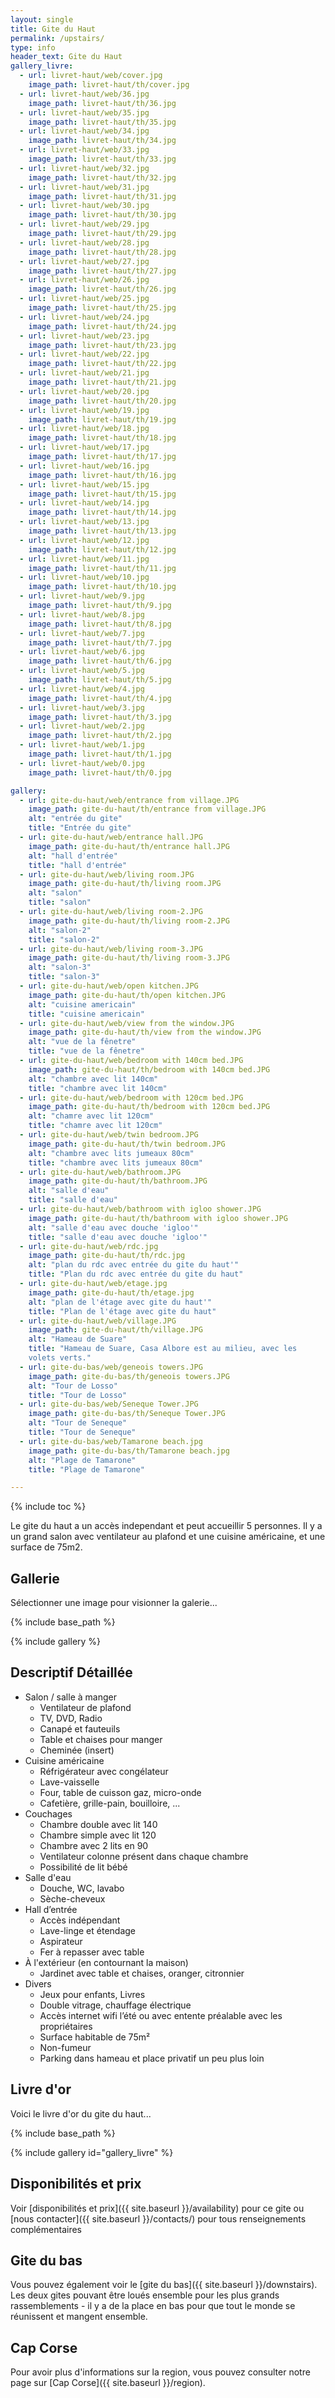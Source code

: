 ```yaml
---
layout: single
title: Gite du Haut
permalink: /upstairs/
type: info
header_text: Gite du Haut
gallery_livre:
  - url: livret-haut/web/cover.jpg
    image_path: livret-haut/th/cover.jpg
  - url: livret-haut/web/36.jpg
    image_path: livret-haut/th/36.jpg
  - url: livret-haut/web/35.jpg
    image_path: livret-haut/th/35.jpg
  - url: livret-haut/web/34.jpg
    image_path: livret-haut/th/34.jpg
  - url: livret-haut/web/33.jpg
    image_path: livret-haut/th/33.jpg
  - url: livret-haut/web/32.jpg
    image_path: livret-haut/th/32.jpg
  - url: livret-haut/web/31.jpg
    image_path: livret-haut/th/31.jpg
  - url: livret-haut/web/30.jpg
    image_path: livret-haut/th/30.jpg
  - url: livret-haut/web/29.jpg
    image_path: livret-haut/th/29.jpg
  - url: livret-haut/web/28.jpg
    image_path: livret-haut/th/28.jpg
  - url: livret-haut/web/27.jpg
    image_path: livret-haut/th/27.jpg
  - url: livret-haut/web/26.jpg
    image_path: livret-haut/th/26.jpg
  - url: livret-haut/web/25.jpg
    image_path: livret-haut/th/25.jpg
  - url: livret-haut/web/24.jpg
    image_path: livret-haut/th/24.jpg
  - url: livret-haut/web/23.jpg
    image_path: livret-haut/th/23.jpg
  - url: livret-haut/web/22.jpg
    image_path: livret-haut/th/22.jpg
  - url: livret-haut/web/21.jpg
    image_path: livret-haut/th/21.jpg
  - url: livret-haut/web/20.jpg
    image_path: livret-haut/th/20.jpg
  - url: livret-haut/web/19.jpg
    image_path: livret-haut/th/19.jpg
  - url: livret-haut/web/18.jpg
    image_path: livret-haut/th/18.jpg
  - url: livret-haut/web/17.jpg
    image_path: livret-haut/th/17.jpg
  - url: livret-haut/web/16.jpg
    image_path: livret-haut/th/16.jpg
  - url: livret-haut/web/15.jpg
    image_path: livret-haut/th/15.jpg
  - url: livret-haut/web/14.jpg
    image_path: livret-haut/th/14.jpg
  - url: livret-haut/web/13.jpg
    image_path: livret-haut/th/13.jpg
  - url: livret-haut/web/12.jpg
    image_path: livret-haut/th/12.jpg
  - url: livret-haut/web/11.jpg
    image_path: livret-haut/th/11.jpg
  - url: livret-haut/web/10.jpg
    image_path: livret-haut/th/10.jpg
  - url: livret-haut/web/9.jpg
    image_path: livret-haut/th/9.jpg
  - url: livret-haut/web/8.jpg
    image_path: livret-haut/th/8.jpg
  - url: livret-haut/web/7.jpg
    image_path: livret-haut/th/7.jpg
  - url: livret-haut/web/6.jpg
    image_path: livret-haut/th/6.jpg
  - url: livret-haut/web/5.jpg
    image_path: livret-haut/th/5.jpg
  - url: livret-haut/web/4.jpg
    image_path: livret-haut/th/4.jpg
  - url: livret-haut/web/3.jpg
    image_path: livret-haut/th/3.jpg
  - url: livret-haut/web/2.jpg
    image_path: livret-haut/th/2.jpg
  - url: livret-haut/web/1.jpg
    image_path: livret-haut/th/1.jpg
  - url: livret-haut/web/0.jpg
    image_path: livret-haut/th/0.jpg

gallery:
  - url: gite-du-haut/web/entrance from village.JPG
    image_path: gite-du-haut/th/entrance from village.JPG
    alt: "entrée du gite"
    title: "Entrée du gite"
  - url: gite-du-haut/web/entrance hall.JPG
    image_path: gite-du-haut/th/entrance hall.JPG
    alt: "hall d'entrée"
    title: "hall d'entrée"
  - url: gite-du-haut/web/living room.JPG
    image_path: gite-du-haut/th/living room.JPG
    alt: "salon"
    title: "salon"
  - url: gite-du-haut/web/living room-2.JPG
    image_path: gite-du-haut/th/living room-2.JPG
    alt: "salon-2"
    title: "salon-2"
  - url: gite-du-haut/web/living room-3.JPG
    image_path: gite-du-haut/th/living room-3.JPG
    alt: "salon-3"
    title: "salon-3"
  - url: gite-du-haut/web/open kitchen.JPG
    image_path: gite-du-haut/th/open kitchen.JPG
    alt: "cuisine americain"
    title: "cuisine americain"
  - url: gite-du-haut/web/view from the window.JPG
    image_path: gite-du-haut/th/view from the window.JPG
    alt: "vue de la fênetre"
    title: "vue de la fênetre"
  - url: gite-du-haut/web/bedroom with 140cm bed.JPG
    image_path: gite-du-haut/th/bedroom with 140cm bed.JPG
    alt: "chambre avec lit 140cm"
    title: "chambre avec lit 140cm"
  - url: gite-du-haut/web/bedroom with 120cm bed.JPG
    image_path: gite-du-haut/th/bedroom with 120cm bed.JPG
    alt: "chamre avec lit 120cm"
    title: "chamre avec lit 120cm"
  - url: gite-du-haut/web/twin bedroom.JPG
    image_path: gite-du-haut/th/twin bedroom.JPG
    alt: "chambre avec lits jumeaux 80cm"
    title: "chambre avec lits jumeaux 80cm"
  - url: gite-du-haut/web/bathroom.JPG
    image_path: gite-du-haut/th/bathroom.JPG
    alt: "salle d'eau"
    title: "salle d'eau"
  - url: gite-du-haut/web/bathroom with igloo shower.JPG
    image_path: gite-du-haut/th/bathroom with igloo shower.JPG
    alt: "salle d'eau avec douche 'igloo'"
    title: "salle d'eau avec douche 'igloo'"
  - url: gite-du-haut/web/rdc.jpg
    image_path: gite-du-haut/th/rdc.jpg
    alt: "plan du rdc avec entrée du gite du haut'"
    title: "Plan du rdc avec entrée du gite du haut"
  - url: gite-du-haut/web/etage.jpg
    image_path: gite-du-haut/th/etage.jpg
    alt: "plan de l'étage avec gite du haut'"
    title: "Plan de l'étage avec gite du haut"
  - url: gite-du-haut/web/village.JPG
    image_path: gite-du-haut/th/village.JPG
    alt: "Hameau de Suare"
    title: "Hameau de Suare, Casa Albore est au milieu, avec les
    volets verts."
  - url: gite-du-bas/web/geneois towers.JPG
    image_path: gite-du-bas/th/geneois towers.JPG
    alt: "Tour de Losso"
    title: "Tour de Losso"
  - url: gite-du-bas/web/Seneque Tower.JPG
    image_path: gite-du-bas/th/Seneque Tower.JPG
    alt: "Tour de Seneque"
    title: "Tour de Seneque"
  - url: gite-du-bas/web/Tamarone beach.jpg
    image_path: gite-du-bas/th/Tamarone beach.jpg
    alt: "Plage de Tamarone"
    title: "Plage de Tamarone"

---
```


{% include toc %}

Le gite du haut a un accès independant et peut accueillir 5
personnes. Il y a un grand salon avec ventilateur au plafond et une
cuisine américaine, et une surface de 75m2.

## Gallerie

Sélectionner une image pour visionner la galerie...

{% include base_path %}

{% include gallery %}

## Descriptif Détaillée

* Salon / salle à manger
  * Ventilateur de plafond
  * TV, DVD, Radio
  * Canapé et fauteuils
  * Table et chaises pour manger
  * Cheminée (insert)
* Cuisine américaine
  * Réfrigérateur avec congélateur
  * Lave-vaisselle
  * Four, table de cuisson gaz, micro-onde
  * Cafetière, grille-pain, bouilloire, ...
* Couchages
  * Chambre double avec lit 140
  * Chambre simple avec lit 120
  * Chambre avec 2 lits en 90
  * Ventilateur colonne présent dans chaque chambre
  * Possibilité de lit bébé
* Salle d'eau
  * Douche, WC, lavabo
  * Sèche-cheveux
* Hall d’entrée
  * Accès indépendant
  * Lave-linge et étendage
  * Aspirateur
  * Fer à repasser avec table
* À l'extérieur (en contournant la maison)
  * Jardinet avec table et chaises, oranger, citronnier
* Divers
  * Jeux pour enfants, Livres
  * Double vitrage, chauffage électrique
  * Accès internet wifi l’été ou avec entente préalable avec les propriétaires
  * Surface habitable de 75m²
  * Non-fumeur
  * Parking dans hameau et place privatif un peu plus loin

## Livre d'or

Voici le livre d'or du gite du haut...

{% include base_path %}

{% include gallery id="gallery_livre" %}

## Disponibilités et prix

Voir [disponibilités et prix]({{ site.baseurl }}/availability) pour ce gite ou
[nous contacter]({{ site.baseurl }}/contacts/) pour tous renseignements complémentaires

## Gite du bas

Vous pouvez également voir le [gite du bas]({{ site.baseurl }}/downstairs). Les deux
gites pouvant être loués ensemble pour les plus grands rassemblements -
il y a de la place en bas pour que tout le monde se réunissent et
mangent ensemble.

## Cap Corse

Pour avoir plus d'informations sur la region, vous pouvez consulter
notre page sur [Cap Corse]({{ site.baseurl }}/region).
